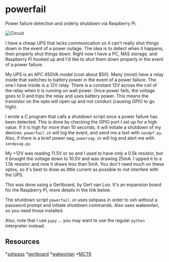 powerfail
=========

Power failure detection and orderly shutdown via Raspberry Pi.

![Circuit][circuit]

I have a cheap UPS that lacks communication so it can't really shut things down in the event of a power outage.  The idea is to detect when it happens, then properly shut things down.  Right now I have a PC, NAS storage, and Raspberry Pi hooked up and I'd like to shut them down properly in the event of a power failure.

My UPS is an APC 450VA model (cost about $50).  Many (most) have a relay inside that switches to battery power in the event of a power failure.  The one I have inside is a 12V relay.  There is a constant 12V across the coil of the relay when it is running on wall power.  Once power fails, the voltage goes to 0 and trips the relay and uses battery power.  This means the transistor on the opto will open up and not conduct (causing GPIO to go high).

I wrote a C program that calls a shutdown script once a power failure has been detected.  This is done by checking the GPIO port I set up for a high value.  If it is high for more than 10 seconds, it will initiate a shutdown of my devices.  `powerfail.sh` will log the event, and send me a text with `sendpf.py`.  Also, if there is a brief power sag, `powersag.sh` will log and alert me with `sendpsag.py`.

My +12V was reading 11.5V or so and I used to have only a 0.5k resistor, but it brought the voltage down to 10.5V and was drawing 25mA.  I upped it to a 1.5k resistor and now it draws less than 5mA.  You don't need much on these optos, so it's best to draw as little current as possible to not interfere with the UPS.

This was done using a Gertboard, by Gert van Loo.  It's an expansion board for the Raspberry Pi, more details in the link below.

The shutdown script `powerfail.sh` uses sshpass in order to ssh without a password prompt and initiate shutdown commands.  Also uses wakeonlan, so you need those installed.

Also, note that I use `pypy` ... you may want to use the regular `python` interpreter instead.

Resources
---------
*[sshpass][1]
*[gertboard][2]
*[wakeonlan][3]
*[MCT6][4]

[circuit]: http://brontopixel.com/images/2013/08/12/ups.png "UPS Power Failure Detection Circuit"
[1]: http://sourceforge.net/projects/sshpass/
[2]: http://www.raspberrypi.org/phpBB3/viewtopic.php?f=42&t=20410
[3]: https://wiki.debian.org/WakeOnLan
[4]: https://www.fairchildsemi.com/ds/MC/MCT6.pdf